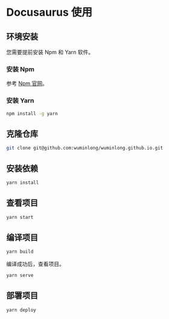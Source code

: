 # Docusaurus 使用

## 环境安装

您需要提前安装 Npm 和 Yarn 软件。

### 安装 Npm

参考 [Npm 官网](https://nodejs.org/)。

### 安装 Yarn

```bash
npm install -g yarn
```

## 克隆仓库

```bash
git clone git@github.com:wuminlong/wuminlong.github.io.git
```

## 安装依赖

```bash
yarn install
```

## 查看项目

```bash
yarn start
```

## 编译项目

```bash
yarn build
```

编译成功后，查看项目。

```bash
yarn serve
```

## 部署项目

```bash
yarn deploy
```



